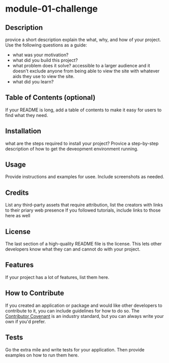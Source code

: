 # module-01-challenge

## Description

provice a short description explain the what, why, and how of your project. Use the following questions as a guide:

- what was your motivation?
- what did you build this project?
- what problem does it solve? accessible to a larger audience and it doesn't exclude anyone from being able to view the site with whatever aids they use to view the site.
- what did you learn?

## Table of Contents (optional)

If your README is long, add a table of contents to make it easy for users to find what they need.

## Installation

what are the steps required to install your project? Provice a step-by-step description of how to get the deveopment environment running.

## Usage

Provide instructions and examples for usee. Include screenshots as needed.

## Credits

List any third-party assets that require attribution, list the creators with links to their priary web presence 
If you followed tutorials, include links to those here as well

## License

The last section of a high-quality README file is the license. This lets other developers know what they can and cannot do with your project.

## Features

If your project has a lot of features, list them here.

## How to Contribute

If you created an application or package and would like other developers to contribute to it, you can include guidelines for how to do so. The [Contributor Covenant](https://www.contributor-covenant.org/) is an industry standard, but you can always write your own if you'd prefer.

## Tests

Go the extra mile and write tests for your application. Then provide examples on how to run them here.
